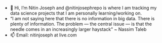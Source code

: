 - 👋 Hi, I’m Nitin Joseph and @nitinjosephrepo is where I am tracking my data science projects that I am personally learning/working on. 
- “I am not saying here that there is no information in big data.
There is plenty of information.
The problem — the central issue — is that the needle
comes in an increasingly larger haystack" ~ Nassim Taleb
- 📫 Email: nitinjoseph at live.com

<!---
nitinjosephrepo/nitinjosephrepo is a ✨ special ✨ repository because its `README.md` (this file) appears on your GitHub profile.
You can click the Preview link to take a look at your changes.
--->
